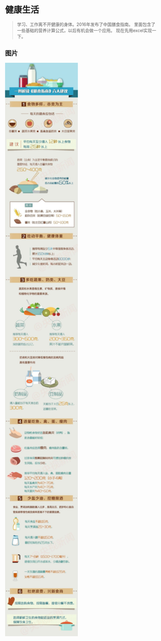 # 健康生活
> 学习、工作离不开健康的身体。2016年发布了中国膳食指南。
里面包含了一些基础的营养计算公式，以后有机会做一个应用。
现在先用excel实现一下。

## 图片
<img src="./img/2016cn.jpg" width = "240"  alt="图一" align=center />

